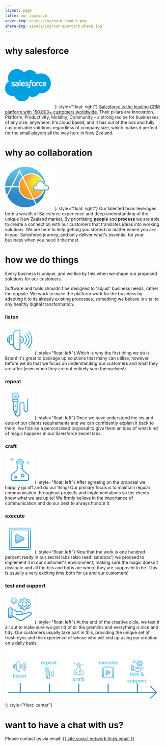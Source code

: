 ```yaml
---
layout: page
title: our approach
cover-img: assets/img/main-header.png
share-img: assets/img/our-approach-share.jpg
---
```


# why salesforce
![salesforce logo](assets/img/salesforce-logo.png){: style="float: right"}
[Salesforce is the leading CRM platform with 150,000+ customers worldwide](https://aocollab.tech/2020-11-28-what-is-crm-why-salesforce/). Their pillars are Innovation, Platform, Productivity, Mobility, Community - a strong recipe for businesses of any size, anywhere. It's cloud based, and it has out of the box and fully customisable solutions regardless of company size, which makes it perfect for the small players all the way here in New Zealand.
<br/>

# why ao collaboration
![Ao Collab logo](assets/img/aocollab-logo.png){: style="float: right"}
Our talented team leverages both a wealth of Salesforce experience and deep understanding of the unique New Zealand market. By prioritising **people** and **process** we are able to create a connection with our customers that translates ideas into working solutions. We are here to help getting you started no matter where you are in your Salesforce journey, and only deliver what's essential for your business when you need it the most.
<br/>

# how we do things
Every business is unique, and we live by this when we shape our proposed solutions for our customers.

Software and tools shouldn't be designed to 'adjust' business needs, rather the oppsite. We work to make the platform work for the business by adapting it to its already existing processes, something we believe is vital to any healthy digital transformation.

### listen
![listen](assets/icons/icons8-audio-96.png){: style="float: left"}
Which is why the first thing we do is listen! It's great to package up solutions that many can utilise, however before we do that we focus on understanding our customers and what they are after (even when they are not entirely sure themselves!).

### repeat
![repeat](assets/icons/icons8-micro-96.png){: style="float: left"}
Once we have understood the ins and outs of our clients requirements and we can confidently explain it back to them, we finalise a personalised proposal to give them an idea of what kind of magic happens in our Salesforce secret labs.

### craft
![craft](assets/icons/icons8-test-tube-96.png){: style="float: left"}
After agreeing on the proposal we happily go off and do our thing! Our primary focus is to maintain regular communication throughout projects and implementations so the clients know what we are up to! We firmly believe in the importance of communication and do our best to always honour it.

### execute
![execute](assets/icons/essentials-icon-96.png){: style="float: left"}
Now that the work is one hundred percent ready in our secret labs (also read 'sandbox') we proceed to implement it in our customer's environment, making sure the magic doesn't dissipate and all the bits and bobs are where they are supposed to be. This is usually a very exciting time both for us and our customers!

### test and support
![test and support](assets/icons/service-icon-96.png){: style="float: left"}
At the end of the creative cicle, we test it all out to make sure we got rid of all the gremlins and everything is nice and tidy. Our customers usually take part in this, providing the unique set of fresh eyes and the experience of whose who will end up using our creation on a daily basis.

![Ao Collab logo](assets/img/oura-approach-graphic.png){: style="float: center"}

# want to have a chat with us?
Please contact us via email: <a href="mailto:{{ site.social-network-links.email }}">{{ site.social-network-links.email }}</a>
